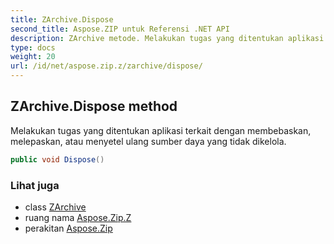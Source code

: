 ```yaml
---
title: ZArchive.Dispose
second_title: Aspose.ZIP untuk Referensi .NET API
description: ZArchive metode. Melakukan tugas yang ditentukan aplikasi terkait dengan membebaskan melepaskan atau menyetel ulang sumber daya yang tidak dikelola.
type: docs
weight: 20
url: /id/net/aspose.zip.z/zarchive/dispose/
---
```

## ZArchive.Dispose method

Melakukan tugas yang ditentukan aplikasi terkait dengan membebaskan, melepaskan, atau menyetel ulang sumber daya yang tidak dikelola.

```csharp
public void Dispose()
```

### Lihat juga

* class [ZArchive](../)
* ruang nama [Aspose.Zip.Z](../../zarchive/)
* perakitan [Aspose.Zip](../../../)


